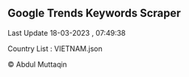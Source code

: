 

## Google Trends Keywords Scraper 
 
Last Update 18-03-2023 , 07:49:38

Country List :
VIETNAM.json



© Abdul Muttaqin 
